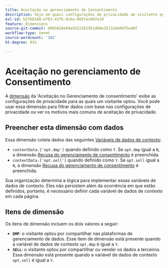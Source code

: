 ```yaml
---
title: Aceitação no gerenciamento de Consentimento
description: Veja em quais configurações de privacidade um visitante optou por participar.
exl-id: b2768180-b763-41fb-8cba-665fac047e29
feature: Dimensions
source-git-commit: d095628e94a45221815b1d08e35132de09f5ed8f
workflow-type: tm+mt
source-wordcount: '182'
ht-degree: 91%

---
```


# Aceitação no gerenciamento de Consentimento

A [dimensão](overview.md) da &#39;Aceitação no Gerenciamento de consentimento&#39; exibe as configurações de privacidade para as quais um visitante optou. Você pode usar essa dimensão para filtrar dados com base nas configurações de privacidade ou ver os motivos mais comuns de aceitação de privacidade.

## Preencher esta dimensão com dados

Essa dimensão coleta dados das seguintes [Variáveis de dados de contexto](/help/implement/vars/page-vars/contextdata.md):

* `contextData.['opt.dmp']` quando definido como `Y`. Se `opt.dmp` igual a `N`, a dimensão [Recusa do gerenciamento de consentimento](cm-opt-out.md) é preenchida.
* `contextData.['opt.sell']` quando definido como `Y`. Se `opt.sell` igual a `N`, a dimensão [Recusa do gerenciamento de consentimento](cm-opt-out.md) é preenchida.

Sua organização determina a lógica para implementar essas variáveis de dados de contexto. Eles não persistem além da ocorrência em que estão definidos, portanto, é necessário definir cada variável de dados de contexto em cada página.

## Itens de dimensão

Os itens de dimensão incluem os dois valores a seguir:

* **`DMP`**: o visitante optou por compartilhar nas plataformas de gerenciamento de dados. Esse item de dimensão está presente quando a variável de dados de contexto `opt.dmp` é igual a `Y`.
* **`SELL`**: o visitante optou por compartilhar ou vender os dados a terceiros. Essa dimensão está presente quando a variável de dados de contexto `opt.sell` é igual a `Y`.
